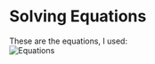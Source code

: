 # Solving Equations
These are the equations, I used: 
<br>
![Equations](https://cdn.discordapp.com/attachments/895310999794626601/979349639876722738/unknown.png)


